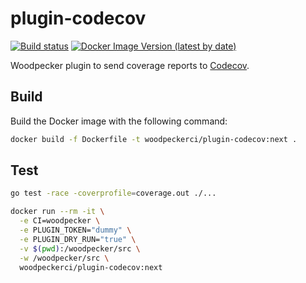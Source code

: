 # plugin-codecov

[![Build status](https://ci.woodpecker-ci.org/api/badges/woodpecker-ci/plugin-codecov/status.svg)](https://ci.woodpecker-ci.org/woodpecker-ci/plugin-codecov)
[![Docker Image Version (latest by date)](https://img.shields.io/docker/v/woodpeckerci/plugin-codecov?label=DockerHub%20latest%20version&sort=semver)](https://hub.docker.com/r/woodpeckerci/plugin-codecov/tags)

Woodpecker plugin to send coverage reports to [Codecov](https://codecov.io/).

## Build

Build the Docker image with the following command:

```sh
docker build -f Dockerfile -t woodpeckerci/plugin-codecov:next .
```

## Test

```bash
go test -race -coverprofile=coverage.out ./...

docker run --rm -it \
  -e CI=woodpecker \
  -e PLUGIN_TOKEN="dummy" \
  -e PLUGIN_DRY_RUN="true" \
  -v $(pwd):/woodpecker/src \
  -w /woodpecker/src \
  woodpeckerci/plugin-codecov:next
```

